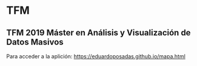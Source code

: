 # TFM
TFM 2019 Máster en Análisis y Visualización de Datos Masivos
---------------

Para acceder a la aplición:
https://eduardoposadas.github.io/mapa.html
